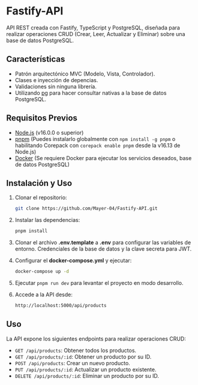 # Fastify-API

API REST creada con Fastify, TypeScript y PostgreSQL, diseñada para realizar operaciones CRUD (Crear, Leer, Actualizar y Eliminar) sobre una base de datos PostgreSQL.

## Características

- Patrón arquitectónico MVC (Modelo, Vista, Controlador).
- Clases e inyección de depencias.
- Validaciones sin ninguna librería.
- Utilizando [pg](https://node-postgres.com/) para hacer consultar nativas a la base de datos PostgreSQL.

## Requisitos Previos

- [Node.js](https://nodejs.org/en) (v16.0.0 o superior)
- [pnpm](https://pnpm.io/es/) (Puedes instalarlo globalmente con `npm install -g pnpm` o habilitando Corepack con `corepack enable pnpm` desde la v16.13 de Node.js)
- [Docker](https://www.docker.com) (Se requiere Docker para ejecutar los servicios deseados, base de datos PostgreSQL)

## Instalación y Uso

1. Clonar el repositorio:

   ```bash
   git clone https://github.com/Mayer-04/Fastify-API.git
   ```

2. Instalar las dependencias:

    ```bash
   pnpm install
   ```

3. Clonar el archivo **.env.template** a **.env** para configurar las variables de entorno. Credenciales de la base de datos y la clave secreta para JWT.
4. Configurar el **docker-compose.yml** y ejecutar:

   ```bash
   docker-compose up -d
   ```

5. Ejecutar `pnpm run dev` para levantar el proyecto en modo desarrollo.
6. Accede a la API desde:

    ```bash
   http://localhost:5000/api/products
   ```

## Uso

La API expone los siguientes endpoints para realizar operaciones CRUD:

- `GET /api/products`: Obtener todos los productos.
- `GET /api/products/:id`: Obtener un producto por su ID.
- `POST /api/products`: Crear un nuevo producto.
- `PUT /api/products/:id`: Actualizar un producto existente.
- `DELETE /api/products/:id`: Eliminar un producto por su ID.